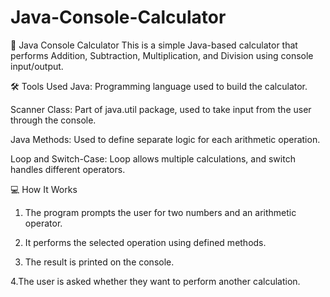 # Java-Console-Calculator
🧮 Java Console Calculator
This is a simple Java-based calculator that performs Addition, Subtraction, Multiplication, and Division using console input/output.

🛠 Tools Used
Java: Programming language used to build the calculator.

Scanner Class: Part of java.util package, used to take input from the user through the console.

Java Methods: Used to define separate logic for each arithmetic operation.

Loop and Switch-Case: Loop allows multiple calculations, and switch handles different operators.

💻 How It Works
1. The program prompts the user for two numbers and an arithmetic operator.

2. It performs the selected operation using defined methods.

3. The result is printed on the console.

4.The user is asked whether they want to perform another calculation.

